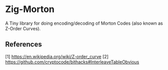 # Zig-Morton

A Tiny library for doing encoding/decoding of Morton Codes (also known as Z-Order Curves).

## References

[1] https://en.wikipedia.org/wiki/Z-order_curve
[2] https://github.com/cryptocode/bithacks#InterleaveTableObvious